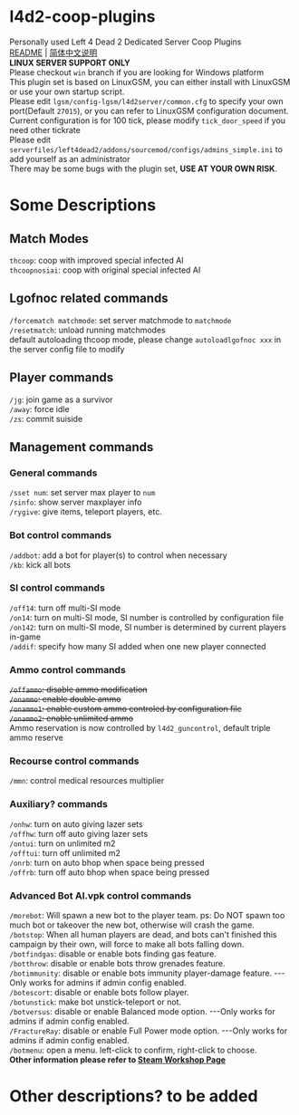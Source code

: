 # l4d2-coop-plugins
Personally used Left 4 Dead 2 Dedicated Server Coop Plugins  
[README](README.md) | [简体中文说明](README_zh_CN.md)  
**LINUX SERVER SUPPORT ONLY**  
Please checkout `win` branch if you are looking for Windows platform  
This plugin set is based on LinuxGSM, you can either install with LinuxGSM or use your own startup script.  
Please edit `lgsm/config-lgsm/l4d2server/common.cfg` to specify your own port(Default `27015`), or you can refer to LinuxGSM configuration document.  
Current configuration is for 100 tick, please modify `tick_door_speed` if you need other tickrate  
Please edit `serverfiles/left4dead2/addons/sourcemod/configs/admins_simple.ini` to add yourself as an administrator  
There may be some bugs with the plugin set, **USE AT YOUR OWN RISK**.  
# Some Descriptions
## Match Modes
`thcoop`: coop with improved special infected AI  
`thcoopnosiai`: coop with original special infected AI  
## Lgofnoc related commands
`/forcematch matchmode`: set server matchmode to `matchmode`  
`/resetmatch`: unload running matchmodes  
default autoloading thcoop mode, please change `autoloadlgofnoc xxx` in the server config file to modify  
## Player commands
`/jg`: join game as a survivor  
`/away`: force idle  
`/zs`: commit suiside  
## Management commands
### General commands
`/sset num`: set server max player to `num`  
`/sinfo`: show server maxplayer info  
`/rygive`: give items, teleport players, etc.  
### Bot control commands
`/addbot`: add a bot for player(s) to control when necessary  
`/kb`: kick all bots  
### SI control commands
`/off14`: turn off multi-SI mode  
`/on14`: turn on multi-SI mode, SI number is controlled by configuration file  
`/on142`: turn on multi-SI mode, SI number is determined by current players in-game  
`/addif`: specify how many SI added when one new player connected  
### Ammo control commands
~~`/offammo`: disable ammo modification~~  
~~`/onammo`: enable double ammo~~  
~~`/onammo1`: enable custom ammo controled by configuration file~~  
~~`/onammo2`: enable unlimited ammo~~  
Ammo reservation is now controlled by `l4d2_guncontrol`, default triple ammo reserve  
### Recourse control commands
`/mmn`: control medical resources multiplier  
### Auxiliary? commands
`/onhw`: turn on auto giving lazer sets  
`/offhw`: turn off auto giving lazer sets  
`/ontui`: turn on unlimited m2  
`/offtui`: turn off unlimited m2  
`/onrb`: turn on auto bhop when space being pressed  
`/offrb`: turn off auto bhop when space being pressed  
### Advanced Bot AI.vpk control commands
`/morebot`: Will spawn a new bot to the player team. ps: Do NOT spawn too much bot or takeover the new bot, otherwise will crash the game.  
`/botstop`: When all human players are dead, and bots can't finished this campaign by their own, will force to make all bots falling down.  
`/botfindgas`: disable or enable bots finding gas feature.  
`/botthrow`: disable or enable bots throw grenades feature.  
`/botimmunity`: disable or enable bots immunity player-damage feature. ---Only works for admins if admin config enabled.  
`/botescort`: disable or enable bots follow player.  
`/botunstick`: make bot unstick-teleport or not.  
`/botversus`: disable or enable Balanced mode option. ---Only works for admins if admin config enabled.  
`/FractureRay`: disable or enable Full Power mode option. ---Only works for admins if admin config enabled.  
`/botmenu`: open a menu. left-click to confirm, right-click to choose.  
**Other information please refer to [Steam Workshop Page](https://steamcommunity.com/sharedfiles/filedetails/?id=1968764163)**
# Other descriptions? to be added